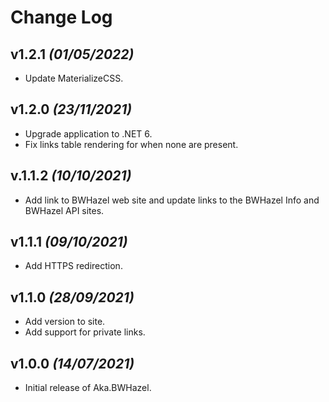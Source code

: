 # Change Log

## v1.2.1 _(01/05/2022)_

* Update MaterializeCSS.

## v1.2.0 _(23/11/2021)_

* Upgrade application to .NET 6.
* Fix links table rendering for when none are present.

## v.1.1.2 _(10/10/2021)_

* Add link to BWHazel web site and update links to the BWHazel Info and BWHazel API sites.

## v1.1.1 _(09/10/2021)_

* Add HTTPS redirection.

## v1.1.0 _(28/09/2021)_

* Add version to site.
* Add support for private links.

## v1.0.0 _(14/07/2021)_

* Initial release of Aka.BWHazel.